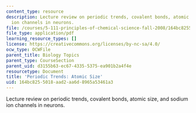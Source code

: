 ```yaml
---
content_type: resource
description: Lecture review on periodic trends, covalent bonds, atomic size, and sodium
  ion channels in neurons.
file: /courses/5-111-principles-of-chemical-science-fall-2008/164bc8255018aad2aa6d8965a53461a3_bioex_lect10.pdf
file_type: application/pdf
learning_resource_types: []
license: https://creativecommons.org/licenses/by-nc-sa/4.0/
ocw_type: OCWFile
parent_title: Biology Topics
parent_type: CourseSection
parent_uid: d3155b63-ec67-4335-5375-ea901b2a4f4e
resourcetype: Document
title: 'Periodic Trends: Atomic Size'
uid: 164bc825-5018-aad2-aa6d-8965a53461a3
---
```

Lecture review on periodic trends, covalent bonds, atomic size, and sodium ion channels in neurons.